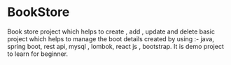 # BookStore
Book store project which helps to create , add , update and delete basic project which helps to manage the boot details created by using :- java, spring boot, rest api, mysql , lombok, react js , bootstrap. It is demo project to learn for beginner.
